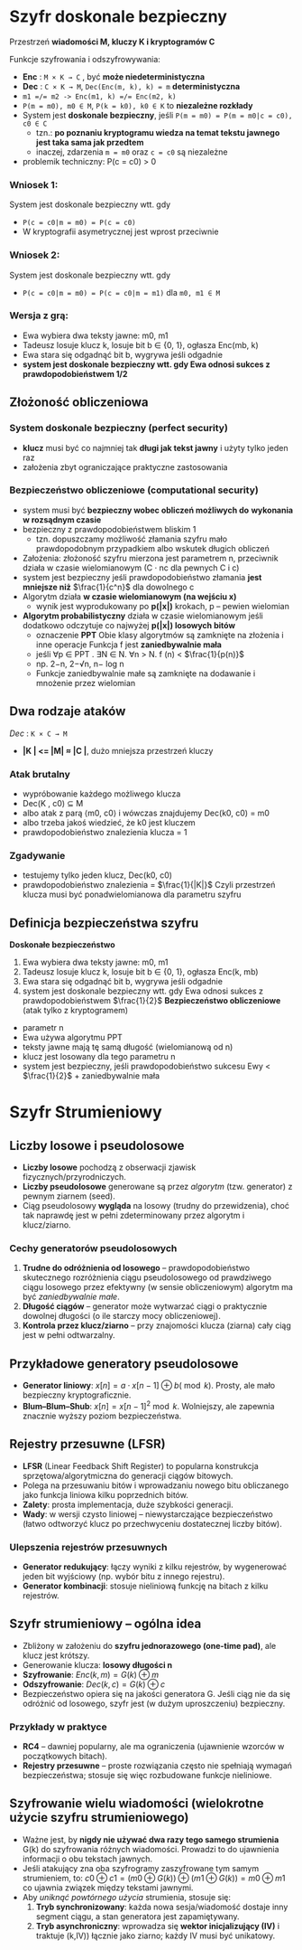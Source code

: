 # Szyfr doskonale bezpieczny
Przestrzeń **wiadomości M, kluczy K i kryptogramów C**

Funkcje szyfrowania i odszyfrowywania:
- **Enc** : `M × K → C` , być **może niedeterministyczna**
- **Dec** : `C × K → M`, `Dec(Enc(m, k), k) = m` **deterministyczna**
- `m1 =/= m2 -> Enc(m1, k) =/= Enc(m2, k)`
- `P(m = m0), m0 ∈ M`, `P(k = k0), k0 ∈ K` to **niezależne rozkłady**
- System jest **doskonale bezpieczny**, jeśli `P(m = m0) = P(m = m0|c = c0), c0 ∈ C`
    - tzn.: **po poznaniu kryptogramu wiedza na temat tekstu jawnego jest taka sama jak przedtem**
    - inaczej, zdarzenia `m = m0` oraz `c = c0` są niezależne
- problemik techniczny: P(c = c0) > 0

### Wniosek 1:
System jest doskonale bezpieczny wtt. gdy
- `P(c = c0|m = m0) = P(c = c0)`
- W kryptografii asymetrycznej jest wprost przeciwnie

### Wniosek 2:
System jest doskonale bezpieczny wtt. gdy
- `P(c = c0|m = m0) = P(c = c0|m = m1)` dla `m0, m1 ∈ M`

### Wersja z grą:
- Ewa wybiera dwa teksty jawne: m0, m1
- Tadeusz losuje klucz k, losuje bit b ∈ {0, 1}, ogłasza Enc(mb, k)
- Ewa stara się odgadnąć bit b, wygrywa jeśli odgadnie
- **system jest doskonale bezpieczny wtt. gdy Ewa odnosi sukces z prawdopodobieństwem 1/2**

## Złożoność obliczeniowa

### System **doskonale bezpieczny** (perfect security)
- **klucz** musi być co najmniej tak **długi jak tekst jawny** i użyty tylko jeden raz
- założenia zbyt ograniczające praktyczne zastosowania

### Bezpieczeństwo obliczeniowe (computational security)
- system musi być **bezpieczny wobec obliczeń możliwych do**
**wykonania w rozsądnym czasie**
- bezpieczny z prawdopodobieństwem bliskim 1
    - tzn. dopuszczamy możliwość złamania szyfru mało prawdopodobnym przypadkiem albo wskutek długich obliczeń
- Założenia: złożoność szyfru mierzona jest parametrem n, przeciwnik działa w czasie wielomianowym (C · nc dla pewnych C i c)
- system jest bezpieczny jeśli prawdopodobieństwo złamania **jest mniejsze niż** $\frac{1}{c^n}$ dla dowolnego c
- Algorytm działa **w czasie wielomianowym (na wejściu x)**
    - wynik jest wyprodukowany po **p(|x|)** krokach, p – pewien wielomian
- **Algorytm probabilistyczny** działa w czasie wielomianowym jeśli dodatkowo odczytuje co najwyżej **p(|x|) losowych bitów**
    - oznaczenie **PPT**
    Obie klasy algorytmów są zamknięte na złożenia i inne operacje
    Funkcja f jest **zaniedbywalnie mała**
    - jeśli ∀p ∈ PPT . ∃N ∈ N. ∀n > N. f (n) < $\frac{1}{p(n)}$
    - np. 2−n, 2−√n, n− log n
    - Funkcje zaniedbywalnie małe są zamknięte na dodawanie i mnożenie przez wielomian

## Dwa rodzaje ataków
*Dec* : `K × C → M`
- **|K | <= |M| ≈ |C |**, dużo mniejsza przestrzeń kluczy

### Atak brutalny
- wypróbowanie każdego możliwego klucza
- Dec(K , c0) ⊆ M
- albo atak z parą ⟨m0, c0⟩ i wówczas znajdujemy Dec(k0, c0) = m0
- albo trzeba jakoś wiedzieć, że k0 jest kluczem
- prawdopodobieństwo znalezienia klucza = 1

### Zgadywanie
- testujemy tylko jeden klucz, Dec(k0, c0)
- prawdopodobieństwo znalezienia = $\frac{1}{|K|}$
Czyli przestrzeń klucza musi być ponadwielomianowa dla parametru szyfru

## Definicja bezpieczeństwa szyfru
**Doskonałe bezpieczeństwo**
1. Ewa wybiera dwa teksty jawne: m0, m1
2. Tadeusz losuje klucz k, losuje bit b ∈ {0, 1}, ogłasza Enc(k, mb)
3. Ewa stara się odgadnąć bit b, wygrywa jeśli odgadnie
4. system jest doskonale bezpieczny wtt. gdy Ewa odnosi sukces z prawdopodobieństwem $\frac{1}{2}$
**Bezpieczeństwo obliczeniowe** (atak tylko z kryptogramem)
- parametr n
- Ewa używa algorytmu PPT
- teksty jawne mają tę samą długość (wielomianową od n)
- klucz jest losowany dla tego parametru n
- system jest bezpieczny, jeśli prawdopodobieństwo sukcesu Ewy < $\frac{1}{2}$ + zaniedbywalnie mała

# Szyfr Strumieniowy

## Liczby losowe i  pseudolosowe
- **Liczby losowe** pochodzą z obserwacji zjawisk fizycznych/przyrodniczych.
- **Liczby pseudolosowe** generowane są przez _algorytm_ (tzw. generator) z pewnym ziarnem (seed).
- Ciąg pseudolosowy **wygląda** na losowy (trudny do przewidzenia), choć tak naprawdę jest w pełni zdeterminowany przez algorytm i klucz/ziarno.

### Cechy generatorów pseudolosowych
1. **Trudne do odróżnienia od losowego** – prawdopodobieństwo skutecznego rozróżnienia ciągu pseudolosowego od prawdziwego ciągu losowego przez efektywny (w sensie obliczeniowym) algorytm ma być _zaniedbywalnie małe_.
2. **Długość ciągów** – generator może wytwarzać ciągi o praktycznie dowolnej długości (o ile starczy mocy obliczeniowej).
3. **Kontrola przez klucz/ziarno** – przy znajomości klucza (ziarna) cały ciąg jest w pełni odtwarzalny.

## Przykładowe generatory pseudolosowe
- **Generator liniowy**: $x[n]=a⋅x[n−1]⊕b(\bmod k)$. Prosty, ale mało bezpieczny kryptograficznie.
- **Blum–Blum–Shub**: $x[n]=x[n−1]^2\bmod k$. Wolniejszy, ale zapewnia znacznie wyższy poziom bezpieczeństwa.

## Rejestry przesuwne (LFSR)
- **LFSR** (Linear Feedback Shift Register) to popularna konstrukcja sprzętowa/algorytmiczna do generacji ciągów bitowych.
- Polega na przesuwaniu bitów i wprowadzaniu nowego bitu obliczanego jako funkcja liniowa kilku poprzednich bitów.
- **Zalety**: prosta implementacja, duże szybkości generacji.
- **Wady**: w wersji czysto liniowej – niewystarczające bezpieczeństwo (łatwo odtworzyć klucz po przechwyceniu dostatecznej liczby bitów).

### Ulepszenia rejestrów przesuwnych
- **Generator redukujący**: łączy wyniki z kilku rejestrów, by wygenerować jeden bit wyjściowy (np. wybór bitu z innego rejestru).
- **Generator kombinacji**: stosuje nieliniową funkcję na bitach z kilku rejestrów.

## Szyfr strumieniowy – ogólna idea
- Zbliżony w założeniu do **szyfru jednorazowego (one-time pad)**, ale klucz jest krótszy.
- Generowanie klucza: **losowy długości n**
- **Szyfrowanie**: $Enc⁡(k,m)=G(k)⊕m$ 
- **Odszyfrowanie**: $Dec⁡(k,c)=G(k)⊕c$
- Bezpieczeństwo opiera się na jakości generatora G. Jeśli ciąg nie da się odróżnić od losowego, szyfr jest (w dużym uproszczeniu) bezpieczny.

### Przykłady w praktyce
- **RC4** – dawniej popularny, ale ma ograniczenia (ujawnienie wzorców w początkowych bitach).
- **Rejestry przesuwne** – proste rozwiązania często nie spełniają wymagań bezpieczeństwa; stosuje się więc rozbudowane funkcje nieliniowe.

## Szyfrowanie wielu wiadomości (wielokrotne użycie szyfru strumieniowego)
- Ważne jest, by **nigdy nie używać dwa razy tego samego strumienia** G(k) do szyfrowania różnych wiadomości. Prowadzi to do ujawnienia informacji o obu tekstach jawnych.
- Jeśli atakujący zna oba szyfrogramy zaszyfrowane tym samym strumieniem, to:
    $c0⊕c1=(m0⊕G(k))⊕(m1⊕G(k))=m0⊕m1$
    co ujawnia związek między tekstami jawnymi.
- Aby _uniknąć powtórnego użycia_ strumienia, stosuje się:
    1. **Tryb synchronizowany**: każda nowa sesja/wiadomość dostaje inny segment ciągu, a stan generatora jest zapamiętywany.
    2. **Tryb asynchroniczny**: wprowadza się **wektor inicjalizujący (IV)** i traktuje (k,IV)) łącznie jako ziarno; każdy IV musi być unikatowy.